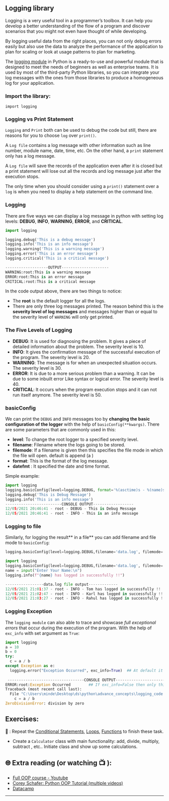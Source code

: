 ## Logging library

Logging is a very useful tool in a programmer’s toolbox. It can help you develop a better understanding of the flow of a program and discover scenarios that you might not even have thought of while developing.

By logging useful data from the right places, you can not only debug errors easily but also use the data to analyze the performance of the application to plan for scaling or look at usage patterns to plan for marketing.

The [logging module](https://docs.python.org/3/library/logging.html) in Python is a ready-to-use and powerful module that is designed to meet the needs of beginners as well as enterprise teams. It is used by most of the third-party Python libraries, so you can integrate your log messages with the ones from those libraries to produce a homogeneous log for your application.

### Import the library:
`import logging`

### Logging vs Print Statement
`Logging` and `Print` both can be used to debug the code but still, there are reasons for you to choose `log` over `print()`.

A `Log file` contains a log message with other information such as line number, module name, date, time, etc. On the other hand, a `print` statement only has a log message.

A `Log file` will save the records of the application even after it is closed but a print statement will lose out all the records and log message just after the execution stops.

The only time when you should consider using a `print()` statement over a `log` is when you need to display a help statement on the command line.

### Logging
There are five ways we can display a log message in python with setting log levels: **DEBUG**, **INFO**, **WARNING**, **ERROR**, and **CRITICAL**.

```python
import logging

logging.debug('This is a debug message')
logging.info('This is an info message')
logging.warning('This is a warning message')
logging.error('This is an error message')
logging.critical('This is a critical message')

-------------------OUTPUT---------------------
WARNING:root:This is a warning message
ERROR:root:This is an error message
CRITICAL:root:This is a critical message
```
In the code output above, there are two things to notice:

- The **root** is the default logger for all the logs.
- There are only three log messages printed. The reason behind this is the **severity level of log messages** and messages higher than or equal to the severity level of `WARNING` will only get printed.

### The Five Levels of Logging
 - **DEBUG**: It is used for diagnosing the problem. It gives a piece of detailed information about the problem. The severity level is 10.
 - **INFO**: It gives the confirmation message of the successful execution of the program. The severity level is 20.
 - **WARNING**: The message is for when an unexpected situation occurs. The severity level is 30.
 - **ERROR**: It is due to a more serious problem than a warning. It can be due to some inbuilt error Like syntax or logical error. The severity level is 40.
 - **CRITICAL**: It occurs when the program execution stops and it can not run itself anymore. The severity level is 50.

### basicConfig

We can print the `DEBUG` and `INFO` messages too by **changing the basic configuration of the logger** with the help of `basicConfig(**kwargs)`.
There are some parameters that are commonly used in this:

 - **level**: To change the root logger to a specified severity level.
 - **filename**: Filename where the logs going to be stored.
 - **filemode**: If a filename is given then this specifies the file mode in which the file will open. default is append (a )
 - **format**: This is the format of the log message.
 - **datefmt** : It specified the date and time format.

Simple example:

```python
import logging
logging.basicConfig(level=logging.DEBUG, format='%(asctime)s - %(name)s - %(levelname)s - %(message)s', datefmt='%d/%m/%Y %H:%M:%S')
logging.debug('This is Debug Message')
logging.info('This is an info message')
-------------------------CONSOLE OUTPUT------------------
12/05/2021 20:46:41 - root - DEBUG - This is Debug Message
12/05/2021 20:46:41 - root - INFO - This is an info message
```
### Logging to file
Similarly, for logging the result** in a file** you can add filename and file mode to `basicConfig`:

```python
logging.basicConfig(level=logging.DEBUG,filename='data.log', filemode='w')
```
```python
import logging
logging.basicConfig(level=logging.DEBUG,filename='data.log', filemode='a', format='%(asctime)s - %(name)s - %(levelname)s - %(message)s', datefmt='%d/%m/%Y %H:%M:%S')
name = input("Enter Your Name:\n")
logging.info(f"{name} has logged in successfully !!")

-----------------data.log file output-------------
12/05/2021 21:01:37 - root - INFO - Tom has logged in successfully !!
12/05/2021 21:02:47 - root - INFO - Karl has logged in successfully !!
12/05/2021 21:03:27 - root - INFO - Rahul has logged in successfully !!
```

### Logging Exception
The `logging module` can also able to trace and showcase _full exceptional errors_ that occur during the execution of the program. With the help of `exc_info` with set argument as `True`:

```python
import logging
a = 10
b = 0
try:
  c = a / b
except Exception as e:
  logging.error("Exception Occurred", exc_info=True)  ## At default it is True
  
 ----------------------------------CONSOLE OUTPUT------------------------
ERROR:root:Exception Occurred        ## If exc_info=False then only this message will print
Traceback (most recent call last):
  File "C:\Users\minde\Desktop\ds\python\advance_concepts\logging_code.py", line 5, in <module>
    c = a / b
ZeroDivisionError: division by zero
```
## Exercises: 
🧠 : Repeat the [Conditional Statements](https://github.com/CodeAcademy-Online/python-new-material/wiki/Lesson-6:-Conditional-Statements), [Loops](https://github.com/CodeAcademy-Online/python-new-material/wiki/Lesson-8:-Loops), [Functions](https://github.com/CodeAcademy-Online/python-new-material/wiki/Lesson-10:-Functions) to finish these task.
* Create a `Calculator` class with main functionality: add, divide, multiply, subtract , etc.. Initiate class and show up some calculations.


## 🌐  Extra reading (or watching 📺 ):

* [Full OOP course - Youtube](https://www.youtube.com/watch?v=Ej_02ICOIgs)
* [Corey Schafer: Python OOP Tutorial (multiple videos)](https://www.youtube.com/watch?v=ZDa-Z5JzLYM)
* [Datacamp](https://www.datacamp.com/tutorial/python-oop-tutorial)
***
